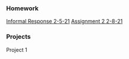 ### Homework

[Informal Response 2-5-21](https://github.com/SeanF879/Sean-s-Lab/blob/main/Informal%20Response%202-5-21) 
[Assignment 2 2-8-21](https://github.com/SeanF879/Sean-s-Lab/blob/main/Homework%202-8-21)


### Projects

Project 1

